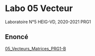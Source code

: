 # Labo 05 Vecteur

Laboratoire N°5 HEIG-VD, 2020-2021 PRG1

## Enoncé

[05_Vecteurs_Matrices_PRG1-B](./05_Vecteurs_Matrices_PRG1-B.pdf)
